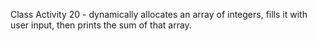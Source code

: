 Class Activity 20 - dynamically allocates an array of integers, fills it with user input, then prints the sum of that array.
